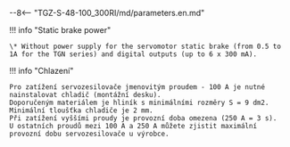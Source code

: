--8<-- "TGZ-S-48-100_300RI/md/parameters.en.md"

!!! info "Static brake power"

	\* Without power supply for the servomotor static brake (from 0.5 to 1A for the TGN series) and digital outputs (up to 6 x 300 mA).
	
!!! info "Chlazení"

	Pro zatížení servozesilovače jmenovitým proudem - 100 A je nutné nainstalovat chladič (montážní desku).
	Doporučeným materiálem je hliník s minimálními rozměry S = 9 dm2.
	Minimální tloušťka chladiče je 2 mm.
	Při zatížení vyššími proudy je provozní doba omezena (250 A = 3 s).
	U ostatních proudů mezi 100 A a 250 A můžete zjistit maximální provozní dobu servozesilovače u výrobce.
